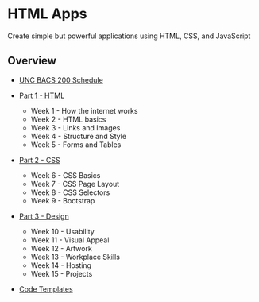 # HTML Apps

Create simple but powerful applications using HTML, CSS, and JavaScript


## Overview

* [UNC BACS 200 Schedule](Schedule)


* [Part 1 - HTML](Part1.md)

    * Week 1 - How the internet works
    * Week 2 - HTML basics
    * Week 3 - Links and Images
    * Week 4 - Structure and Style
    * Week 5 - Forms and Tables

* [Part 2 - CSS](Part2.md)

    * Week 6 - CSS Basics
    * Week 7 - CSS Page Layout
    * Week 8 - CSS Selectors
    * Week 9 - Bootstrap

* [Part 3 - Design](Part3.md)

    * Week 10 - Usability
    * Week 11 - Visual Appeal
    * Week 12 - Artwork
    * Week 13 - Workplace Skills
    * Week 14 - Hosting
    * Week 15 - Projects

* [Code Templates](templates/templates.html)
